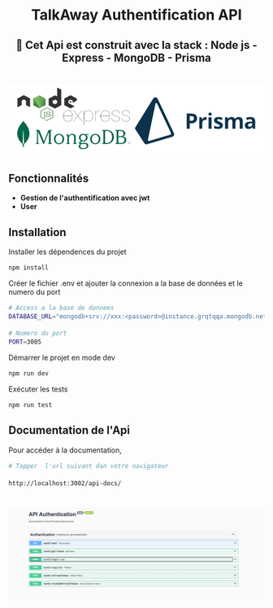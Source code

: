<h1 align="center"><strong> TalkAway Authentification API</strong></h1>

<div align="center"><h2>🚀 Cet Api est construit avec la stack : Node js - Express - MongoDB - Prisma </h2></div>

<h1 align="center">

![](./docs/readme_stack.png)

</h1>



## Fonctionnalités

- **Gestion de l'authentification avec jwt**
- **User**


## Installation

Installer les dépendences du projet

```sh
npm install 
```

Créer le fichier  .env et ajouter la connexion a la base de données et le numero du port 

```sh
# Access a la base de donnees
DATABASE_URL="mongodb+srv://xxx:<password>@instance.grqtqqa.mongodb.net/?retryWrites=true&w=majority"

# Numero du port
PORT=3005
```

Démarrer le projet en mode dev

```sh
npm run dev
```

Exécuter les tests

```sh
npm run test
```

## Documentation de l'Api
Pour accéder à la documentation,
```sh
# Tapper  l'url suivant dan votre navigateur

http://localhost:3002/api-docs/
```


<h1 align="center">

![](./docs/api_docs.png)

</h1>
